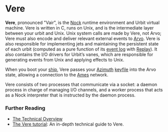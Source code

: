 # Vere

**Vere**, pronounced "Vair", is the [Nock](urbit-docs/glossary/nock) runtime environment and Urbit virtual machine. Vere is written in C, runs on Unix, and is the intermediate layer between your urbit and Unix. Unix system calls are made by Vere, not Arvo; Vere must also encode and deliver relevant external events to [Arvo](urbit-docs/glossary/arvo). Vere is also responsible for implementing jets and maintaining the persistent state of each urbit (computed as a pure function of its [event log](urbit-docs/glossary/eventlog) with [Replay](urbit-docs/glossary/replay)). It also contains the I/O drivers for Urbit’s vanes, which are responsible for generating events from Unix and applying effects to Unix.

When you boot your [ship](urbit-docs/glossary/ship), Vere passes your [Azimuth](urbit-docs/glossary/azimuth) [keyfile](urbit-docs/glossary/keyfile) into the Arvo state, allowing a connection to the [Ames](urbit-docs/glossary/ames) network.

Vere consists of two processes that communicate via a socket: a daemon process in charge of managing I/O channels, and a worker process that acts as a Nock interpreter that is instructed by the daemon process.

### Further Reading

- [The Technical Overview](urbit-docs/overview/)
- [The Vere tutorial](urbit-docs/system/runtime/): An in-depth technical guide to Vere.

